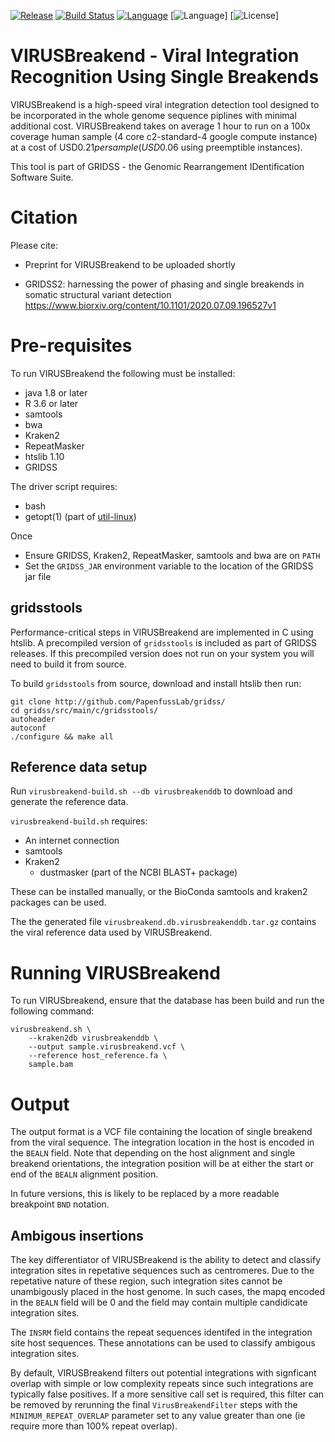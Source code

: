 [![Release](https://img.shields.io/github/v/release/PapenfussLab/gridss)](https://github.com/PapenfussLab/gridss/releases)
[![Build Status](https://travis-ci.org/PapenfussLab/gridss.svg?branch=master)](https://travis-ci.org/PapenfussLab/gridss)
[![Language](http://img.shields.io/badge/language-java-brightgreen.svg)](https://www.java.com/)
[![Language](http://img.shields.io/badge/language-c-brightgreen.svg)]
[![License](https://img.shields.io/badge/license-GPL-blue)]


# VIRUSBreakend - Viral Integration Recognition Using Single Breakends

VIRUSBreakend is a high-speed viral integration detection tool designed to be incorporated in the whole genome sequence piplines with minimal additional cost.
VIRUSBreakend takes on average 1 hour to run on a 100x coverage human sample (4 core c2-standard-4 google compute instance) at a cost of USD$0.21 per sample (USD$0.06 using preemptible instances).

This tool is part of GRIDSS - the Genomic Rearrangement IDentification Software Suite.

# Citation

Please cite:

 - Preprint for VIRUSBreakend to be uploaded shortly

 - GRIDSS2: harnessing the power of phasing and single breakends in somatic structural variant detection
https://www.biorxiv.org/content/10.1101/2020.07.09.196527v1

# Pre-requisites

To run VIRUSBreakend the following must be installed:

* java 1.8 or later
* R 3.6 or later
* samtools
* bwa
* Kraken2
* RepeatMasker
* htslib 1.10
* GRIDSS

The driver script requires:

* bash
* getopt(1) (part of [util-linux](https://en.wikipedia.org/wiki/Util-linux))

Once 
* Ensure GRIDSS, Kraken2, RepeatMasker, samtools and bwa are on `PATH`
* Set the `GRIDSS_JAR` environment variable to the location of the GRIDSS jar file


## gridsstools

Performance-critical steps in VIRUSBreakend are implemented in C using htslib.
A precompiled version of `gridsstools` is included as part of GRIDSS releases.
If this precompiled version does not run on your system you will need to build it from source.

To build `gridsstools` from source, download and install htslib then run:

```
git clone http://github.com/PapenfussLab/gridss/
cd gridss/src/main/c/gridsstools/
autoheader
autoconf
./configure && make all
```

## Reference data setup

Run `virusbreakend-build.sh --db virusbreakenddb` to download and generate the reference data.

`virusbreakend-build.sh` requires:

* An internet connection
* samtools
* Kraken2
  * dustmasker (part of the NCBI BLAST+ package)

These can be installed manually, or the BioConda samtools and kraken2 packages can be used.

The the generated file `virusbreakend.db.virusbreakenddb.tar.gz` contains the viral reference data used by VIRUSBreakend.

# Running VIRUSBreakend

To run VIRUSbreakend, ensure that the database has been build and run the following command:

```
virusbreakend.sh \
	--kraken2db virusbreakenddb \
	--output sample.virusbreakend.vcf \
	--reference host_reference.fa \
	sample.bam
```

# Output

The output format is a VCF file containing the location of single breakend from the viral sequence.
The integration location in the host is encoded in the `BEALN` field.
Note that depending on the host alignment and single breakend orientations, the integration position will be at either the start or end of the `BEALN` alignment position.

In future versions, this is likely to be replaced by a more readable breakpoint `BND` notation.

## Ambigous insertions

The key differentiator of VIRUSBreakend is the ability to detect and classify integration sites in repetative sequences such as centromeres.
Due to the repetative nature of these region, such integration sites cannot be unambigously placed in the host genome.
In such cases, the mapq encoded in the `BEALN` field will be 0 and the field may contain multiple candidicate integration sites.

The `INSRM` field contains the repeat sequences identifed in the integration site host sequences.
These annotations can be used to classify ambigous integration sites.

By default, VIRUSBreakend filters out potential integrations with signficant overlap with simple or low complexity repeats since such integrations are typically false positives.
If a more sensitive call set is required, this filter can be removed by rerunning the final `VirusBreakendFilter` steps with the `MINIMUM_REPEAT_OVERLAP` parameter set to any value greater than one (ie require more than 100% repeat overlap).




